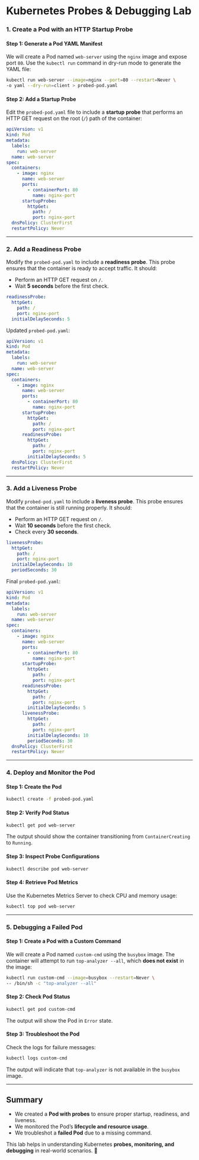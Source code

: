 
# Kubernetes Probes & Debugging Lab  


### 1. Create a Pod with an HTTP Startup Probe  

#### Step 1: Generate a Pod YAML Manifest  
We will create a Pod named `web-server` using the `nginx` image and expose port `80`. Use the `kubectl run` command in dry-run mode to generate the YAML file:  

```sh
kubectl run web-server --image=nginx --port=80 --restart=Never \
-o yaml --dry-run=client > probed-pod.yaml
```

#### Step 2: Add a Startup Probe  
Edit the `probed-pod.yaml` file to include a **startup probe** that performs an HTTP GET request on the root (`/`) path of the container:  

```yaml
apiVersion: v1
kind: Pod
metadata:
  labels:
    run: web-server
  name: web-server
spec:
  containers:
    - image: nginx
      name: web-server
      ports:
        - containerPort: 80
          name: nginx-port
      startupProbe:
        httpGet:
          path: /
          port: nginx-port
  dnsPolicy: ClusterFirst
  restartPolicy: Never
```

---

### 2. Add a Readiness Probe  

Modify the `probed-pod.yaml` to include a **readiness probe**. This probe ensures that the container is ready to accept traffic. It should:  
- Perform an HTTP GET request on `/`.  
- Wait **5 seconds** before the first check.  

```yaml
readinessProbe:
  httpGet:
    path: /
    port: nginx-port
  initialDelaySeconds: 5
```

Updated `probed-pod.yaml`:  

```yaml
apiVersion: v1
kind: Pod
metadata:
  labels:
    run: web-server
  name: web-server
spec:
  containers:
    - image: nginx
      name: web-server
      ports:
        - containerPort: 80
          name: nginx-port
      startupProbe:
        httpGet:
          path: /
          port: nginx-port
      readinessProbe:
        httpGet:
          path: /
          port: nginx-port
        initialDelaySeconds: 5
  dnsPolicy: ClusterFirst
  restartPolicy: Never
```

---

### 3. Add a Liveness Probe  

Modify `probed-pod.yaml` to include a **liveness probe**. This probe ensures that the container is still running properly. It should:  
- Perform an HTTP GET request on `/`.  
- Wait **10 seconds** before the first check.  
- Check every **30 seconds**.  

```yaml
livenessProbe:
  httpGet:
    path: /
    port: nginx-port
  initialDelaySeconds: 10
  periodSeconds: 30
```

Final `probed-pod.yaml`:  

```yaml
apiVersion: v1
kind: Pod
metadata:
  labels:
    run: web-server
  name: web-server
spec:
  containers:
    - image: nginx
      name: web-server
      ports:
        - containerPort: 80
          name: nginx-port
      startupProbe:
        httpGet:
          path: /
          port: nginx-port
      readinessProbe:
        httpGet:
          path: /
          port: nginx-port
        initialDelaySeconds: 5
      livenessProbe:
        httpGet:
          path: /
          port: nginx-port
        initialDelaySeconds: 10
        periodSeconds: 30
  dnsPolicy: ClusterFirst
  restartPolicy: Never
```

---

### 4. Deploy and Monitor the Pod  

#### Step 1: Create the Pod  
```sh
kubectl create -f probed-pod.yaml
```

#### Step 2: Verify Pod Status  
```sh
kubectl get pod web-server
```
The output should show the container transitioning from `ContainerCreating` to `Running`.  

#### Step 3: Inspect Probe Configurations  
```sh
kubectl describe pod web-server
```

#### Step 4: Retrieve Pod Metrics  
Use the Kubernetes Metrics Server to check CPU and memory usage:  

```sh
kubectl top pod web-server
```

---

### 5. Debugging a Failed Pod  

#### Step 1: Create a Pod with a Custom Command  

We will create a Pod named `custom-cmd` using the `busybox` image. The container will attempt to run `top-analyzer --all`, which **does not exist** in the image:  

```sh
kubectl run custom-cmd --image=busybox --restart=Never \
-- /bin/sh -c "top-analyzer --all"
```

#### Step 2: Check Pod Status  
```sh
kubectl get pod custom-cmd
```
The output will show the Pod in `Error` state.  

#### Step 3: Troubleshoot the Pod  

Check the logs for failure messages:  
```sh
kubectl logs custom-cmd
```
The output will indicate that `top-analyzer` is not available in the `busybox` image.  

---

## Summary  

- We created a **Pod with probes** to ensure proper startup, readiness, and liveness.  
- We monitored the Pod’s **lifecycle and resource usage**.  
- We troubleshot a **failed Pod** due to a missing command.  

This lab helps in understanding Kubernetes **probes, monitoring, and debugging** in real-world scenarios. 🚀
